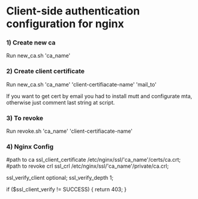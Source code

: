 
# Client-side authentication configuration for nginx

### 1) Create new ca

Run new_ca.sh 'ca_name'


### 2) Create client certificate

Run new_ca.sh 'ca_name' 'client-certifiacate-name' 'mail_to'

If you want to get cert by email you had to install mutt and configurate mta, otherwise just comment last string at script.


### 3) To revoke 

Run revoke.sh 'ca_name' 'client-certifiacate-name'


### 4) Nginx Config

#path to ca
ssl_client_certificate /etc/nginx/ssl/'ca_name'/certs/ca.crt;
#path to revoke crl
ssl_crl /etc/nginx/ssl/'ca_name'/private/ca.crl;

ssl_verify_client optional;
ssl_verify_depth 1;

if ($ssl_client_verify != SUCCESS) {
        return 403;
        }
